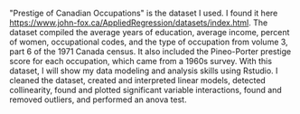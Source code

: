 "Prestige of Canadian Occupations" is the dataset I used. I found it here https://www.john-fox.ca/AppliedRegression/datasets/index.html. The dataset compiled the average years of education, average income, percent of women, occupational codes, and the type of occupation from volume 3, part 6 of the 1971 Canada census. It also included the Pineo-Porter prestige score for each occupation, which came from a 1960s survey.
With this dataset, I will show my data modeling and analysis skills using Rstudio. I cleaned the dataset, created and interpreted linear models, detected collinearity, found and plotted significant variable interactions, found and removed outliers, and performed an anova test.
